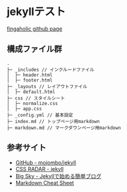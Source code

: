 # jekyllテスト

 [fingaholic github page](http://fingaholic.github.com/ 'fingaholic github page')

## 構成ファイル群
	.
	├─ _includes // インクルードファイル
	│  ├─ header.html
	│  ├─ footer.html
	├─ _layouts // レイアウトファイル
	│  ├─ default.html
	├─ css // スタイルシート
	│  ├─ normalize.css
	│  ├─ app.css
	├─ _config.yml // 基本設定
	├─ index.md // トップページ用markdown
	├─ markdown.md // マークダウンページ用markdown

## 参考サイト
* [GitHub - mojombo/jekyll](https://github.com/mojombo/jekyll 'GitHub - mojombo/jekyll')
* [CSS RADAR - jekyll](http://css.studiomohawk.com/jekyll/2011/06/11/jekyll/ 'CSS RADAR - jekyll')
* [Big Sky - Jekyllで始める簡単ブログ](http://mattn.kaoriya.net/software/lang/ruby/20090409185248.htm 'Big Sky - Jekyllで始める簡単ブログ')
* [Markdown Cheat Sheet](http://support.mashery.com/docs/customizing_your_portal/Markdown_Cheat_Sheet 'Markdown Cheat Sheet')
